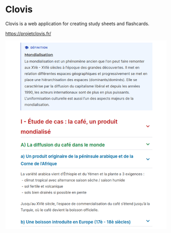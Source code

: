 # Clovis

Clovis is a web application for creating study sheets and flashcards.

https://projetclovis.fr/

![Example of a study sheet](
    ../img/study-sheet-example.png
    "Example of a study sheet"
)
